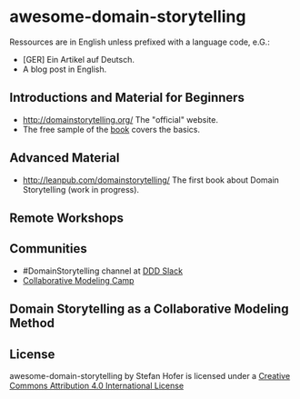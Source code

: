 # awesome-domain-storytelling
Ressources are in English unless prefixed with a language code, e.G.:
- [GER] Ein Artikel auf Deutsch.
- A blog post in English.
## Introductions and Material for Beginners
- http://domainstorytelling.org/ The "official" website.
- The free sample of the [book](http://leanpub.com/domainstorytelling/) covers the basics.
## Advanced Material
- http://leanpub.com/domainstorytelling/ The first book about Domain Storytelling (work in progress).
## Remote Workshops
## Communities
- #DomainStorytelling channel at [DDD Slack](https://github.com/ddd-cqrs-es/slack-community)
- [Collaborative Modeling Camp](https://comocamp.github.io/web/)
## Domain Storytelling as a Collaborative Modeling Method
## License
awesome-domain-storytelling by Stefan Hofer is licensed under a [Creative Commons Attribution 4.0 International License](https://creativecommons.org/licenses/by/4.0/)
